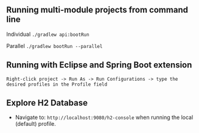 ## Running multi-module projects from command line
Individual
`./gradlew api:bootRun`

Parallel
`./gradlew bootRun --parallel`


## Running with Eclipse and Spring Boot extension
`Right-click project -> Run As -> Run Configurations -> type the desired profiles in the Profile field`

## Explore H2 Database
- Navigate to: `http://localhost:9080/h2-console` when running the local (default) profile.